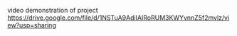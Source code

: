 video demonstration of project
https://drive.google.com/file/d/1NSTuA9AdiIAIRoRUM3KWYvnnZ5f2mvlz/view?usp=sharing
